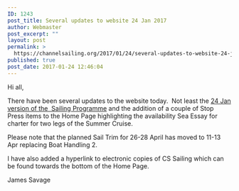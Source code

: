 ```yaml
---
ID: 1243
post_title: Several updates to website 24 Jan 2017
author: Webmaster
post_excerpt: ""
layout: post
permalink: >
  https://channelsailing.org/2017/01/24/several-updates-to-website-24-jan-2017j/
published: true
post_date: 2017-01-24 12:46:04
---
```

Hi all,

There have been several updates to the website today.  Not least the <a href="//channelsailing.org/wp-content/uploads/2017/01/csd-sail-prog-2017-24jan17.pdf">24 Jan version of the  Sailing Programme</a> and the addition of a couple of Stop Press items to the Home Page highlighting the availability Sea Essay for charter for two legs of the Summer Cruise.

Please note that the planned Sail Trim for 26-28 April has moved to 11-13 Apr replacing Boat Handling 2.

I have also added a hyperlink to electronic copies of CS Sailing which can be found towards the bottom of the Home Page.

James Savage